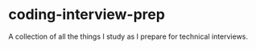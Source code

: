 # coding-interview-prep
A collection of all the things I study as I prepare for technical interviews. 
